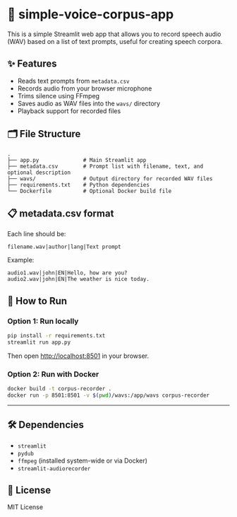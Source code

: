# 📢 simple-voice-corpus-app

This is a simple Streamlit web app that allows you to record speech audio (WAV) based on a list of text prompts, useful for creating speech corpora.

## ✨ Features

- Reads text prompts from `metadata.csv`
- Records audio from your browser microphone
- Trims silence using FFmpeg
- Saves audio as WAV files into the `wavs/` directory
- Playback support for recorded files

## 🗂 File Structure

```
.
├── app.py              # Main Streamlit app
├── metadata.csv        # Prompt list with filename, text, and optional description
├── wavs/               # Output directory for recorded WAV files
├── requirements.txt    # Python dependencies
└── Dockerfile          # Optional Docker build file
```

## 📋 metadata.csv format

Each line should be:

```
filename.wav|author|lang|Text prompt
```

Example:

```
audio1.wav|john|EN|Hello, how are you?
audio2.wav|john|EN|The weather is nice today.
```

## 🚀 How to Run

### Option 1: Run locally

```bash
pip install -r requirements.txt
streamlit run app.py
```

Then open [http://localhost:8501](http://localhost:8501) in your browser.

### Option 2: Run with Docker

```bash
docker build -t corpus-recorder .
docker run -p 8501:8501 -v $(pwd)/wavs:/app/wavs corpus-recorder
```

---

## 🛠 Dependencies

- `streamlit`
- `pydub`
- `ffmpeg` (installed system-wide or via Docker)
- `streamlit-audiorecorder`

## 📄 License

MIT License
